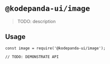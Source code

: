 # `@kodepanda-ui/image`

> TODO: description

## Usage

```
const image = require('@kodepanda-ui/image');

// TODO: DEMONSTRATE API
```
